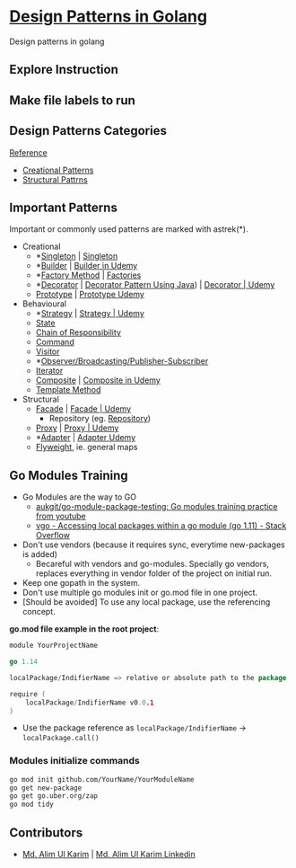 # [Design Patterns in Golang](https://github.com/Evatix/golang-go-design-patterns)

Design patterns in golang

## Explore Instruction

## Make file labels to run

## Design Patterns Categories

[Reference](https://github.com/schleary/designPatterns/blob/master/Section%201%20-%20Intro/Design-Patterns-Introduction.pdf)

- [Creational Patterns](https://bit.ly/32sgRSg)
- [Structural Pattrns](https://bit.ly/2EscOxg)

## Important Patterns

Important or commonly used patterns are marked with astrek(*).

- Creational
  - *[Singleton](https://refactoring.guru/design-patterns/singleton) | [Singleton](https://www.udemy.com/course/design-patterns-go/learn/lecture/17118426#content)
  - *[Builder](https://refactoring.guru/design-patterns/builder) | [Builder in Udemy](https://www.udemy.com/course/design-patterns-go/learn/lecture/17012544#content)
  - *[Factory Method](https://refactoring.guru/design-patterns/factory-method) | [Factories](https://www.udemy.com/course/design-patterns-go/learn/lecture/17039320#content)
  - *[Decorator](https://refactoring.guru/design-patterns/decorator) | [Decorator Pattern Using Java](https://www.tutorialspoint.com/design_pattern/decorator_pattern.htm)) | [Decorator | Udemy](https://www.udemy.com/course/design-patterns-go/learn/lecture/17249382#content)
  - [Prototype](https://refactoring.guru/design-patterns/prototype) | [Prototype Udemy](https://www.udemy.com/course/design-patterns-go/learn/lecture/17115840#content)
- Behavioural
  - *[Strategy](https://refactoring.guru/design-patterns/strategy) | [Strategy | Udemy](https://www.udemy.com/course/design-patterns-go/learn/lecture/17345762#content)
  - [State](https://refactoring.guru/design-patterns/state)
  - [Chain of Responsibility](https://refactoring.guru/design-patterns/chain-of-responsibility)
  - [Command](https://refactoring.guru/design-patterns/command)
  - [Visitor](https://refactoring.guru/design-patterns/visitor)
  - *[Observer/Broadcasting/Publisher-Subscriber](https://refactoring.guru/design-patterns/observer)
  - [Iterator](https://refactoring.guru/design-patterns/iterator)
  - [Composite](https://refactoring.guru/design-patterns/composite) | [Composite in Udemy](https://www.udemy.com/course/design-patterns-go/learn/lecture/17247478#content)
  - [Template Method](https://refactoring.guru/design-patterns/template-method)
- Structural
  - [Facade](https://refactoring.guru/design-patterns/facade) | [Facade | Udemy](https://www.udemy.com/course/design-patterns-go/learn/lecture/17252788#content)
     - Repository (eg. [Repository](https://stackoverflow.com/questions/23213543/what-type-is-repository-pattern-in))
  - [Proxy](https://refactoring.guru/design-patterns/proxy) | [Proxy | Udemy](https://www.udemy.com/course/design-patterns-go/learn/lecture/17262546#content)
  - *[Adapter](https://refactoring.guru/design-patterns/adapter) | [Adapter Udemy](https://www.udemy.com/course/design-patterns-go/learn/lecture/17133984#content)
  - [Flyweight](https://refactoring.guru/design-patterns/flyweight), ie. general maps

## Go Modules Training

- Go Modules are the way to GO
  - [aukgit/go-module-package-testing: Go modules training practice from youtube](https://github.com/aukgit/go-module-package-testing)
  - [vgo - Accessing local packages within a go module (go 1.11) - Stack Overflow](https://stackoverflow.com/questions/52026284/accessing-local-packages-within-a-go-module-go-1-11/55347424#55347424)
- Don't use vendors (because it requires sync, everytime new-packages is added)
  - Becareful with vendors and go-modules. Specially go vendors, replaces everything in vendor folder of the project on initial run.
- Keep one gopath in the system.
- Don't use multiple go modules init or go.mod file in one project.
- [Should be avoided] To use any local package, use the referencing concept.

**go.mod file example in the root project**:

```go
module YourProjectName

go 1.14

localPackage/IndifierName => relative or absolute path to the package

require (
    localPackage/IndifierName v0.0.1
)

```

- Use the package reference as `localPackage/IndifierName` -> `localPackage.call()`

### Modules initialize commands

```bash
go mod init github.com/YourName/YourModuleName
go get new-package
go get go.uber.org/zap
go mod tidy
```

## Contributors

- [Md. Alim Ul Karim](https://github.com/aukgit) | [Md. Alim Ul Karim Linkedin](https://bd.linkedin.com/in/alimkarim)
